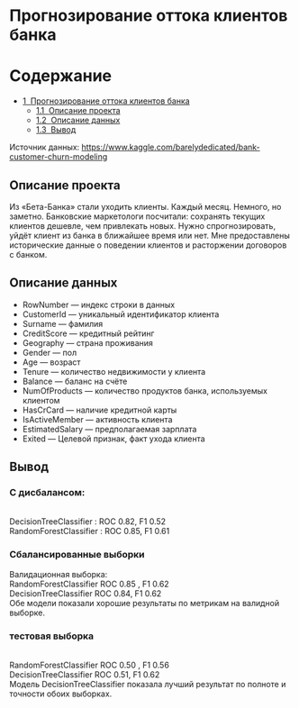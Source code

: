 # Прогнозирование оттока клиентов банка
<h1>Содержание<span class="tocSkip"></span></h1>
<div class="toc"><ul class="toc-item"><li><span><a href="#Прогнозирование-оттока-клиентов-банка" data-toc-modified-id="Прогнозирование-оттока-клиентов-банка-1"><span class="toc-item-num">1&nbsp;&nbsp;</span>Прогнозирование оттока клиентов банка</a></span><ul class="toc-item"><li><span><a href="#Описание-проекта" data-toc-modified-id="Описание-проекта-1.1"><span class="toc-item-num">1.1&nbsp;&nbsp;</span>Описание проекта</a></span></li><li><span><a href="#Описание-данных" data-toc-modified-id="Описание-данных-1.2"><span class="toc-item-num">1.2&nbsp;&nbsp;</span>Описание данных</a></span></li><li><span><a href="#Вывод" data-toc-modified-id="Вывод-1.3"><span class="toc-item-num">1.3&nbsp;&nbsp;</span>Вывод</a></span></li></ul></li></ul></div>


Источник данных: https://www.kaggle.com/barelydedicated/bank-customer-churn-modeling
## Описание проекта
Из «Бета-Банка» стали уходить клиенты. Каждый месяц. Немного, но заметно. Банковские маркетологи посчитали: сохранять текущих клиентов дешевле, чем привлекать новых.
Нужно спрогнозировать, уйдёт клиент из банка в ближайшее время или нет. Мне предоставлены исторические данные о поведении клиентов и расторжении договоров с банком.
## Описание данных
- RowNumber — индекс строки в данных
- CustomerId — уникальный идентификатор клиента
- Surname — фамилия
- CreditScore — кредитный рейтинг
- Geography — страна проживания
- Gender — пол
- Age — возраст
- Tenure — количество недвижимости у клиента
- Balance — баланс на счёте
- NumOfProducts — количество продуктов банка, используемых клиентом
- HasCrCard — наличие кредитной карты
- IsActiveMember — активность клиента
- EstimatedSalary — предполагаемая зарплата
- Exited — Целевой признак, факт ухода клиента

## Вывод
### С дисбалансом:
<br> DecisionTreeClassifier : ROC 0.82, F1 0.52
<br> RandomForestClassifier : ROC 0.85, F1 0.61
### Сбалансированные выборки
Валидационная выборка:
<br> RandomForestClassifier ROC 0.85 , F1 0.62
<br> DecisionTreeClassifier ROC 0.84, F1 0.62
<br> Обе модели показали хорошие результаты по метрикам на валидной выборке.
### тестовая выборка
<br> RandomForestClassifier ROC 0.50 , F1 0.56
<br> DecisionTreeClassifier ROC 0.51, F1 0.62
<br> Модель DecisionTreeClassifier показала лучший результат по полноте и точности обоих выборках.
